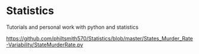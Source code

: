 # Statistics
Tutorials and personal work with python and statistics

https://github.com/philtsmith570/Statistics/blob/master/States_Murder_Rate-Variability/StateMurderRate.py
